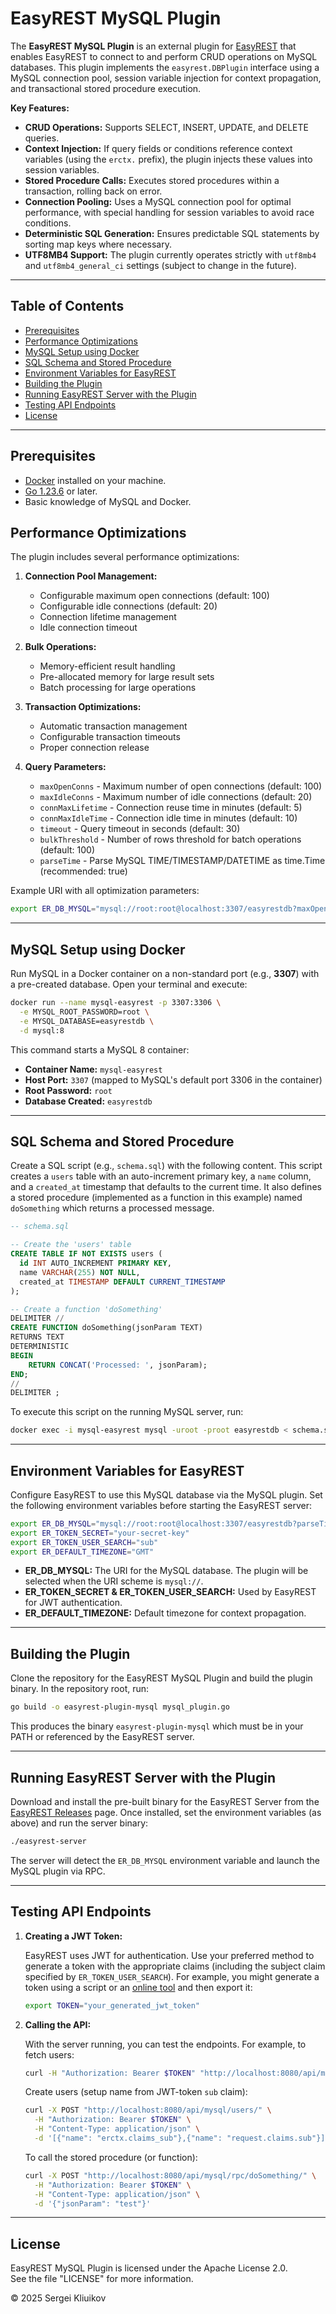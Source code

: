 # EasyREST MySQL Plugin

The **EasyREST MySQL Plugin** is an external plugin for [EasyREST](https://github.com/onegreyonewhite/easyrest) that enables EasyREST to connect to and perform CRUD operations on MySQL databases. This plugin implements the `easyrest.DBPlugin` interface using a MySQL connection pool, session variable injection for context propagation, and transactional stored procedure execution.

**Key Features:**

- **CRUD Operations:** Supports SELECT, INSERT, UPDATE, and DELETE queries.
- **Context Injection:** If query fields or conditions reference context variables (using the `erctx.` prefix), the plugin injects these values into session variables.
- **Stored Procedure Calls:** Executes stored procedures within a transaction, rolling back on error.
- **Connection Pooling:** Uses a MySQL connection pool for optimal performance, with special handling for session variables to avoid race conditions.
- **Deterministic SQL Generation:** Ensures predictable SQL statements by sorting map keys where necessary.
- **UTF8MB4 Support:** The plugin currently operates strictly with `utf8mb4` and `utf8mb4_general_ci` settings (subject to change in the future).

---

## Table of Contents

- [Prerequisites](#prerequisites)
- [Performance Optimizations](#performance-optimizations)
- [MySQL Setup using Docker](#mysql-setup-using-docker)
- [SQL Schema and Stored Procedure](#sql-schema-and-stored-procedure)
- [Environment Variables for EasyREST](#environment-variables-for-easyrest)
- [Building the Plugin](#building-the-plugin)
- [Running EasyREST Server with the Plugin](#running-easyrest-server-with-the-plugin)
- [Testing API Endpoints](#testing-api-endpoints)
- [License](#license)

---

## Prerequisites

- [Docker](https://www.docker.com) installed on your machine.
- [Go 1.23.6](https://golang.org/dl/) or later.
- Basic knowledge of MySQL and Docker.

## Performance Optimizations

The plugin includes several performance optimizations:

1. **Connection Pool Management:**
   - Configurable maximum open connections (default: 100)
   - Configurable idle connections (default: 20)
   - Connection lifetime management
   - Idle connection timeout

2. **Bulk Operations:**
   - Memory-efficient result handling
   - Pre-allocated memory for large result sets
   - Batch processing for large operations

3. **Transaction Optimizations:**
   - Automatic transaction management
   - Configurable transaction timeouts
   - Proper connection release

4. **Query Parameters:**
   - `maxOpenConns` - Maximum number of open connections (default: 100)
   - `maxIdleConns` - Maximum number of idle connections (default: 20)
   - `connMaxLifetime` - Connection reuse time in minutes (default: 5)
   - `connMaxIdleTime` - Connection idle time in minutes (default: 10)
   - `timeout` - Query timeout in seconds (default: 30)
   - `bulkThreshold` - Number of rows threshold for batch operations (default: 100)
   - `parseTime` - Parse MySQL TIME/TIMESTAMP/DATETIME as time.Time (recommended: true)

Example URI with all optimization parameters:

```bash
export ER_DB_MYSQL="mysql://root:root@localhost:3307/easyrestdb?maxOpenConns=100&maxIdleConns=20&connMaxLifetime=5&connMaxIdleTime=10&timeout=30&bulkThreshold=100&parseTime=true"
```


---

## MySQL Setup using Docker

Run MySQL in a Docker container on a non-standard port (e.g., **3307**) with a pre-created database. Open your terminal and execute:

```bash
docker run --name mysql-easyrest -p 3307:3306 \
  -e MYSQL_ROOT_PASSWORD=root \
  -e MYSQL_DATABASE=easyrestdb \
  -d mysql:8
```

This command starts a MySQL 8 container:

- **Container Name:** `mysql-easyrest`
- **Host Port:** `3307` (mapped to MySQL's default port 3306 in the container)
- **Root Password:** `root`
- **Database Created:** `easyrestdb`

---

## SQL Schema and Stored Procedure

Create a SQL script (e.g., `schema.sql`) with the following content. This script creates a `users` table with an auto-increment primary key, a `name` column, and a `created_at` timestamp that defaults to the current time. It also defines a stored procedure (implemented as a function in this example) named `doSomething` which returns a processed message.

```sql
-- schema.sql

-- Create the 'users' table
CREATE TABLE IF NOT EXISTS users (
  id INT AUTO_INCREMENT PRIMARY KEY,
  name VARCHAR(255) NOT NULL,
  created_at TIMESTAMP DEFAULT CURRENT_TIMESTAMP
);

-- Create a function 'doSomething'
DELIMITER //
CREATE FUNCTION doSomething(jsonParam TEXT)
RETURNS TEXT
DETERMINISTIC
BEGIN
    RETURN CONCAT('Processed: ', jsonParam);
END;
//
DELIMITER ;
```

To execute this script on the running MySQL server, run:

```bash
docker exec -i mysql-easyrest mysql -uroot -proot easyrestdb < schema.sql
```

---

## Environment Variables for EasyREST

Configure EasyREST to use this MySQL database via the MySQL plugin. Set the following environment variables before starting the EasyREST server:

```bash
export ER_DB_MYSQL="mysql://root:root@localhost:3307/easyrestdb?parseTime=true"
export ER_TOKEN_SECRET="your-secret-key"
export ER_TOKEN_USER_SEARCH="sub"
export ER_DEFAULT_TIMEZONE="GMT"
```

- **ER_DB_MYSQL:** The URI for the MySQL database. The plugin will be selected when the URI scheme is `mysql://`.
- **ER_TOKEN_SECRET & ER_TOKEN_USER_SEARCH:** Used by EasyREST for JWT authentication.
- **ER_DEFAULT_TIMEZONE:** Default timezone for context propagation.

---

## Building the Plugin

Clone the repository for the EasyREST MySQL Plugin and build the plugin binary. In the repository root, run:

```bash
go build -o easyrest-plugin-mysql mysql_plugin.go
```

This produces the binary `easyrest-plugin-mysql` which must be in your PATH or referenced by the EasyREST server.

---

## Running EasyREST Server with the Plugin

Download and install the pre-built binary for the EasyREST Server from the [EasyREST Releases](https://github.com/onegreyonewhite/easyrest/releases) page. Once installed, set the environment variables (as above) and run the server binary:

```bash
./easyrest-server
```

The server will detect the `ER_DB_MYSQL` environment variable and launch the MySQL plugin via RPC.

---

## Testing API Endpoints

1. **Creating a JWT Token:**

   EasyREST uses JWT for authentication. Use your preferred method to generate a token with the appropriate claims (including the subject claim specified by `ER_TOKEN_USER_SEARCH`). For example, you might generate a token using a script or an [online tool](https://jwt.io/) and then export it:

   ```bash
   export TOKEN="your_generated_jwt_token"
   ```

2. **Calling the API:**

   With the server running, you can test the endpoints. For example, to fetch users:

   ```bash
   curl -H "Authorization: Bearer $TOKEN" "http://localhost:8080/api/mysql/users/?select=id,name,created_at"
   ```

   Create users (setup name from JWT-token `sub` claim):

   ```bash
   curl -X POST "http://localhost:8080/api/mysql/users/" \
     -H "Authorization: Bearer $TOKEN" \
     -H "Content-Type: application/json" \
     -d '[{"name": "erctx.claims_sub"},{"name": "request.claims.sub"}]'
   ```

   To call the stored procedure (or function):

   ```bash
   curl -X POST "http://localhost:8080/api/mysql/rpc/doSomething/" \
     -H "Authorization: Bearer $TOKEN" \
     -H "Content-Type: application/json" \
     -d '{"jsonParam": "test"}'
   ```

---

## License

EasyREST MySQL Plugin is licensed under the Apache License 2.0.  
See the file "LICENSE" for more information.

© 2025 Sergei Kliuikov
